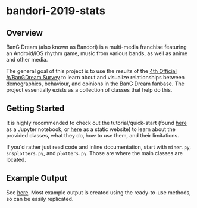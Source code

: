 # bandori-2019-stats

## Overview

BanG Dream (also known as Bandori) is a multi-media franchise featuring an Android/iOS rhythm game, music from various bands, as well as anime and other media.

The general goal of this project is to use the results of the [4th Official /r/BanGDream Survey](https://www.reddit.com/r/BanGDream/comments/ej8ea3/4th_official_rbangdream_survey_results/) to learn about and visualize relationships between demographics, behaviour, and opinions in the BanG Dream fanbase. The project essentially exists as a collection of classes that help do this.

## Getting Started

It is highly recommended to check out the tutorial/quick-start (found [here](https://github.com/supreme-chocomint/bandori-2019-stats/blob/master/notebooks/tutorial.ipynb) as a Jupyter notebook, or [here](https://supreme-chocomint.github.io/bandori-2019-stats/) as a static website) to learn about the provided classes, what they do, how to use them, and their limitations.

If you'd rather just read code and inline documentation, start with `miner.py`, `snsplotters.py`, and `plotters.py`. Those are where the main classes are located.

## Example Output

See [here](https://github.com/supreme-chocomint/bandori-2019-stats/tree/master/output). Most example output is created using the ready-to-use methods, so can be easily replicated.
